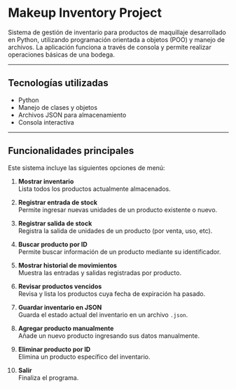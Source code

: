 # Makeup Inventory Project

Sistema de gestión de inventario para productos de maquillaje desarrollado en Python, utilizando programación orientada a objetos (POO) y manejo de archivos. La aplicación funciona a través de consola y permite realizar operaciones básicas de una bodega.

---
## Tecnologías utilizadas

- Python 
- Manejo de clases y objetos
- Archivos JSON para almacenamiento
- Consola interactiva

---

## Funcionalidades principales

Este sistema incluye las siguientes opciones de menú:

1. **Mostrar inventario**  
   Lista todos los productos actualmente almacenados.

2. **Registrar entrada de stock**  
   Permite ingresar nuevas unidades de un producto existente o nuevo.

3. **Registrar salida de stock**  
   Registra la salida de unidades de un producto (por venta, uso, etc).

4. **Buscar producto por ID**  
   Permite buscar información de un producto mediante su identificador.

5. **Mostrar historial de movimientos**  
   Muestra las entradas y salidas registradas por producto.

6. **Revisar productos vencidos**  
   Revisa y lista los productos cuya fecha de expiración ha pasado.

7. **Guardar inventario en JSON**  
   Guarda el estado actual del inventario en un archivo `.json`.

8. **Agregar producto manualmente**  
   Añade un nuevo producto ingresando sus datos manualmente.

9. **Eliminar producto por ID**  
   Elimina un producto específico del inventario.

0. **Salir**  
   Finaliza el programa.
